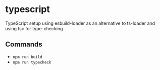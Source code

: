 # <!-- name:start -->typescript<!-- name:end -->

<!-- description:start -->TypeScript setup using esbuild-loader as an alternative to ts-loader and using tsc for type-checking<!-- description:end -->

## Commands
<!-- commands:start -->
- `npm run build`
- `npm run typecheck`
<!-- commands:end -->
